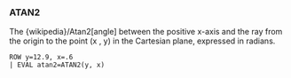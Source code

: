 <!--
This is generated by ESQL's AbstractFunctionTestCase. Do no edit it. See ../README.md for how to regenerate it.
-->

### ATAN2
The {wikipedia}/Atan2[angle] between the positive x-axis and the ray from the origin to the point (x , y) in the Cartesian plane, expressed in radians.

```
ROW y=12.9, x=.6
| EVAL atan2=ATAN2(y, x)
```
